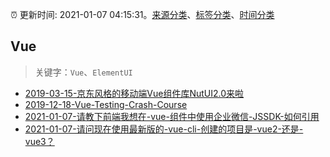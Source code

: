 :alarm_clock: 更新时间: 2021-01-07 04:15:31。[来源分类](../README.md)、[标签分类](../TAGS.md)、[时间分类](../TIMELINE.md)

## Vue


> 关键字：`Vue`、`ElementUI`



- [2019-03-15-京东风格的移动端Vue组件库NutUI2.0来啦](https://jdc.jd.com/archives/212979) 
- [2019-12-18-Vue-Testing-Crash-Course](https://dev.to/blacksonic/vue-testing-crash-course-59kl) 
- [2021-01-07-请教下前端我想在-vue-组件中使用企业微信-JSSDK-如何引用](https://www.v2ex.com/t/742489) 
- [2021-01-07-请问现在使用最新版的-vue-cli-创建的项目是-vue2-还是-vue3？](https://www.v2ex.com/t/742464) 